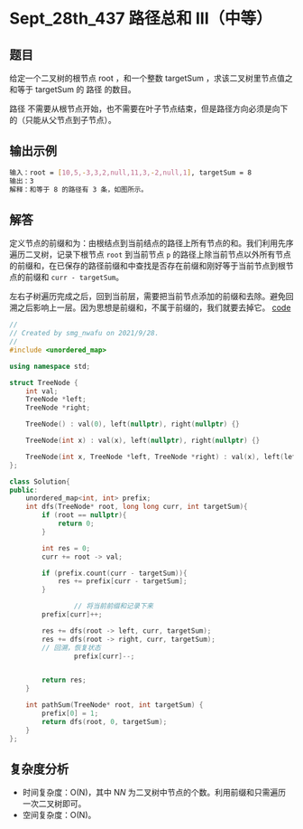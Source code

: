 # Sept_28th_437  路径总和 III（中等）

## 题目

给定一个二叉树的根节点 root ，和一个整数 targetSum ，求该二叉树里节点值之和等于 targetSum 的 路径 的数目。

路径 不需要从根节点开始，也不需要在叶子节点结束，但是路径方向必须是向下的（只能从父节点到子节点）。

## 输出示例

```bash
输入：root = [10,5,-3,3,2,null,11,3,-2,null,1], targetSum = 8
输出：3
解释：和等于 8 的路径有 3 条，如图所示。
```

## 解答

定义节点的前缀和为：由根结点到当前结点的路径上所有节点的和。我们利用先序遍历二叉树，记录下根节点 `root` 到当前节点 `p` 的路径上除当前节点以外所有节点的前缀和，在已保存的路径前缀和中查找是否存在前缀和刚好等于当前节点到根节点的前缀和 `curr - targetSum`。

左右子树遍历完成之后，回到当前层，需要把当前节点添加的前缀和去除。避免回溯之后影响上一层。因为思想是前缀和，不属于前缀的，我们就要去掉它。
[code](https://github.com/Songmg-Nwafu/Leetcode/blob/main/2021_Sep/Sep_28th_437.cpp)

```cpp
//
// Created by smg_nwafu on 2021/9/28.
//
#include <unordered_map>

using namespace std;

struct TreeNode {
    int val;
    TreeNode *left;
    TreeNode *right;

    TreeNode() : val(0), left(nullptr), right(nullptr) {}

    TreeNode(int x) : val(x), left(nullptr), right(nullptr) {}

    TreeNode(int x, TreeNode *left, TreeNode *right) : val(x), left(left), right(right) {}
};

class Solution{
public:
    unordered_map<int, int> prefix;
    int dfs(TreeNode* root, long long curr, int targetSum){
        if (root == nullptr){
            return 0;
        }

        int res = 0;
        curr += root -> val;

        if (prefix.count(curr - targetSum)){
            res += prefix[curr - targetSum];
        }

				// 将当前前缀和记录下来
        prefix[curr]++;

        res += dfs(root -> left, curr, targetSum);
        res += dfs(root -> right, curr, targetSum);
        // 回溯，恢复状态
				prefix[curr]--;


        return res;
    }

    int pathSum(TreeNode* root, int targetSum) {
        prefix[0] = 1;
        return dfs(root, 0, targetSum);
    }
};
```

## 复杂度分析

- 时间复杂度：O(N)，其中 N*N* 为二叉树中节点的个数。利用前缀和只需遍历一次二叉树即可。
- 空间复杂度：O(N)。